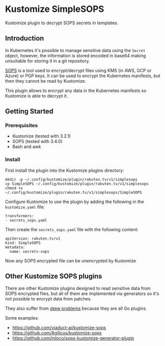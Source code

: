 # Kustomize SimpleSOPS

Kustomize plugin to decrypt SOPS secrets in templates.

## Introduction

In Kubernetes it's possible to manage sensitive data using the `Secret` object, however, the information is stored encoded in base64 making unsuitable for storing it in a git repository.

[SOPS](https://github.com/mozilla/sops) is a tool used to encrypt/decrypt files using KMS (in AWS, GCP or Azure) or PGP keys. It can be used to encrypt the Kubernetes manifests, but then they cannot be read by Kustomize.

This plugin allows to encrypt any data in the Kubernetes manifests so Kustomize is able to decrypt it.

## Getting Started

### Prerequisites

* Kustomize (tested with 3.2.1)
* SOPS (tested with 3.4.0)
* Bash and awk

### Install

First install the plugin into the Kustomize plugins directory:
```
mkdir -p ~/.config/kustomize/plugin/rakuten.tv/v1/simplesops
cp SimpleSOPS ~/.config/kustomize/plugin/rakuten.tv/v1/simplesops
chmod +x ~/.config/kustomize/plugin/rakuten.tv/v1/simplesops/SimpleSOPS
```

Configure Kustomize to use the plugin by adding the following in the `kustomize.yaml` file:
```
transformers:
- secrets_sops.yaml
```

Then create the `secrets_sops.yaml` file with the following content:
```
apiVersion: rakuten.tv/v1
kind: SimpleSOPS
metadata:
  name: secrets-sops
```

Now any SOPS encrypted file can be unencrypted by Kustomize

## Other Kustomize SOPS plugins

There are other Kustomize plugins designed to read sensitive data from SOPS encrypted files, but all of them are implemented via generators so it's not possible to encrypt data from patches.

They also suffer from [skew problems](https://github.com/kubernetes-sigs/kustomize/blob/master/docs/plugins/goPluginCaveats.md) because they are all Go plugins.

Some examples:

* https://github.com/viaduct-ai/kustomize-sops
* https://github.com/Agilicus/kustomize-sops
* https://github.com/inloco/sops-kustomize-generator-plugin
